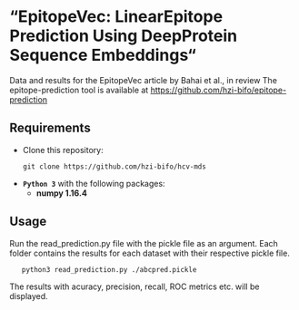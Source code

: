 #  “EpitopeVec:   LinearEpitope   Prediction   Using   DeepProtein   Sequence   Embeddings“
Data and results for the EpitopeVec article by Bahai et al., in review
The epitope-prediction tool is available at https://github.com/hzi-bifo/epitope-prediction

## Requirements
* Clone this repository:
  ```
  git clone https://github.com/hzi-bifo/hcv-mds 
  ```
* **```Python 3```** with the following packages:
    * **numpy 1.16.4**
    
 ## Usage
Run the read_prediction.py file with the pickle file as an argument. Each folder contains the results for each dataset with their respective pickle file.
       
       python3 read_prediction.py ./abcpred.pickle
      
The results with acuracy, precision, recall, ROC metrics etc. will be displayed.
